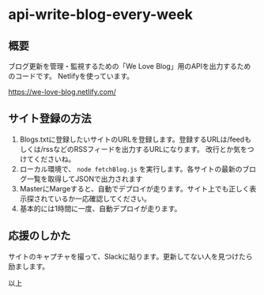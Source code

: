 # api-write-blog-every-week

## 概要

ブログ更新を管理・監視するための「We Love Blog」用のAPIを出力するためのコードです。
Netlifyを使っています。

https://we-love-blog.netlify.com/

## サイト登録の方法

1. Blogs.txtに登録したいサイトのURLを登録します。登録するURLは/feedもしくは/rssなどのRSSフィードを出力するURLになります。
改行とか気をつけてくださいね。
2. ローカル環境で、 ``` node fetchBlog.js ``` を実行します。各サイトの最新のブログ一覧を取得してJSONで出力されます
3. MasterにMargeすると、自動でデプロイが走ります。サイト上でも正しく表示探されているか一応確認してください。
4. 基本的には1時間に一度、自動デプロイが走ります。

## 応援のしかた
サイトのキャプチャを撮って、Slackに貼ります。更新してない人を見つけたら励まします。

以上

